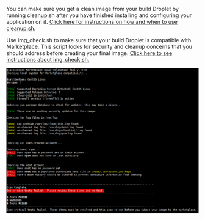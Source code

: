 You can make sure you get a clean image from your build Droplet by running cleanup.sh after you have finished installing and configuring your application on it. [Click here for instructions on how and when to use cleanup.sh.](https://github.com/digitalocean/marketplace-partners/blob/master/getting-started.md#cleaning-up-the-build-droplet)

Use img_check.sh to make sure that your build Droplet is compatible with Marketplace. This script looks for security and cleanup concerns that you should address before creating your final image. [Click here to see instructions about img_check.sh.](https://github.com/digitalocean/marketplace-partners/blob/master/getting-started.md#verifying-the-build-droplet)

![A screenshot of the terminal output for the Marketplace image validation script](example-output.png)
